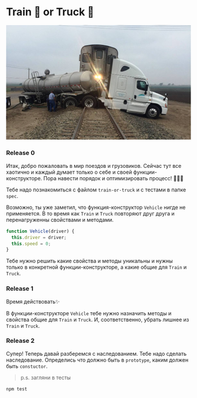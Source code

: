 # Train 🚄 or Truck 🚚

![sceenshot](readme-assets/truck.jpeg)

### Release 0

Итак, добро пожаловать в мир поездов и грузовиков.
Сейчас тут все хаотично и каждый думает только о себе и своей функции-конструкторе. Пора навести порядок и оптимизировать процесс! 💪👮🤘

Тебе надо познакомиться с файлом `train-or-truck` и с тестами в папке `spec`.

Возможно, ты уже заметил, что функция-конструктор `Vehicle` нигде не применяется. В то время как `Train` и `Truck` повторяют друг друга и перенагруженны свойствами и методами.

```js
function Vehicle(driver) {
  this.driver = driver;
  this.speed = 0;
}
```

Тебе нужно решить какие свойства и методы уникальны и нужны только в конкретной функции-конструкторе, а какие общие для `Train` и `Truck`.

### Release 1

Время действовать✨

В функции-конструкторе `Vehicle` тебе нужно назначить методы и свойства общие для `Train` и `Truck`. И, соответственно, убрать лишнее из `Train` и `Truck`.

### Release 2

Супер!
Теперь давай разберемся с наследованием.
Тебе надо сделать наследование. Определись что должно быть в `prototype`, каким должен быть `constuctor`.

> p.s. загляни в тесты
```bash
npm test
```
